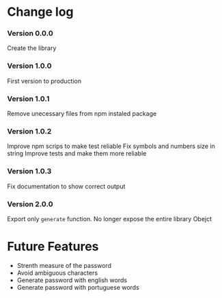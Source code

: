 Change log
=========

### Version 0.0.0

Create the library

### Version 1.0.0

First version to production

### Version 1.0.1

Remove unecessary files from npm instaled package

### Version 1.0.2

Improve npm scrips to make test reliable
Fix symbols and numbers size in string
Improve tests and make them more reliable

### Version 1.0.3

Fix documentation to show correct output

### Version 2.0.0

Export only `generate` function. No longer expose the entire library Obejct


Future Features
=========

- Strenth measure of the password
- Avoid ambiguous characters
- Generate password with english words
- Generate password with portuguese words

